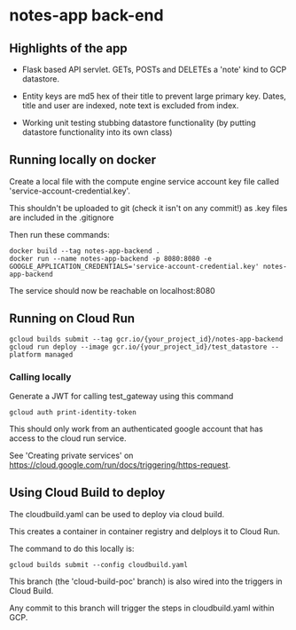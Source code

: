 # notes-app back-end

## Highlights of the app
* Flask based API servlet. GETs, POSTs and DELETEs a 'note' kind to GCP datastore.

* Entity keys are md5 hex of their title to prevent large primary key. Dates, title and user are indexed, note text is excluded from index.

* Working unit testing stubbing datastore functionality (by putting datastore functionality into its own class)


## Running locally on docker
Create a local file with the compute engine service account key file called 'service-account-credential.key'.
 
This shouldn't be uploaded to git (check it isn't on any commit!) as .key files are included in the .gitignore

Then run these commands:

```
docker build --tag notes-app-backend .
docker run --name notes-app-backend -p 8080:8080 -e GOOGLE_APPLICATION_CREDENTIALS='service-account-credential.key' notes-app-backend
```

The service should now be reachable on localhost:8080

## Running on Cloud Run

```
gcloud builds submit --tag gcr.io/{your_project_id}/notes-app-backend
gcloud run deploy --image gcr.io/{your_project_id}/test_datastore --platform managed
```

### Calling locally
Generate a JWT for calling test_gateway using this command
```
gcloud auth print-identity-token
```
This should only work from an authenticated google account that has access to the cloud run service.

See 'Creating private services' on https://cloud.google.com/run/docs/triggering/https-request.


## Using Cloud Build to deploy
The cloudbuild.yaml can be used to deploy via cloud build. 

This creates a container in container registry and delploys it to Cloud Run.

The command to do this locally is:

```
gcloud builds submit --config cloudbuild.yaml
```

This branch (the 'cloud-build-poc' branch) is also wired into the triggers in Cloud Build.

Any commit to this branch will trigger the steps in cloudbuild.yaml within GCP.
